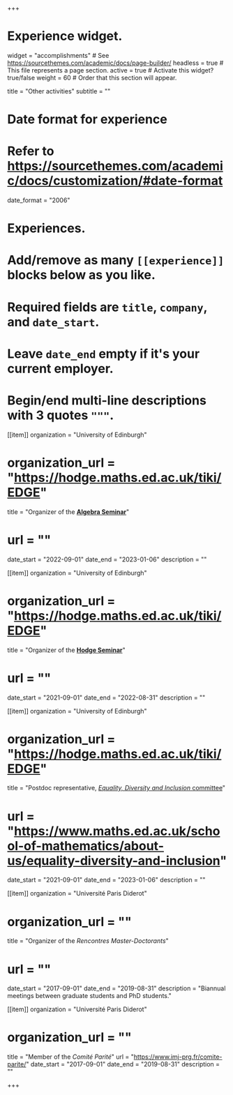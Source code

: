 +++
# Experience widget.
widget = "accomplishments"  # See https://sourcethemes.com/academic/docs/page-builder/
headless = true  # This file represents a page section.
active = true # Activate this widget? true/false
weight = 60  # Order that this section will appear.

title = "Other activities"
subtitle = ""

# Date format for experience
#   Refer to https://sourcethemes.com/academic/docs/customization/#date-format
date_format = "2006"

# Experiences.
#   Add/remove as many `[[experience]]` blocks below as you like.
#   Required fields are `title`, `company`, and `date_start`.
#   Leave `date_end` empty if it's your current employer.
#   Begin/end multi-line descriptions with 3 quotes `"""`.

[[item]]
  organization = "University of Edinburgh"
# organization_url = "https://hodge.maths.ed.ac.uk/tiki/EDGE"
  title = "Organizer of the [**Algebra Seminar**](https://sites.google.com/view/hodge-seminars/)"
#  url = ""
 date_start = "2022-09-01"
  date_end = "2023-01-06"
  description = ""


[[item]]
  organization = "University of Edinburgh"
# organization_url = "https://hodge.maths.ed.ac.uk/tiki/EDGE"
  title = "Organizer of the [**Hodge Seminar**](https://sites.google.com/view/hodge-seminars/)"
#  url = ""
 date_start = "2021-09-01"
  date_end = "2022-08-31"
  description = ""

[[item]]
  organization = "University of Edinburgh"
# organization_url = "https://hodge.maths.ed.ac.uk/tiki/EDGE"
  title = "Postdoc representative, [*Equality, Diversity and Inclusion* committee](https://www.maths.ed.ac.uk/school-of-mathematics/about-us/equality-diversity-and-inclusion)"
#  url = "https://www.maths.ed.ac.uk/school-of-mathematics/about-us/equality-diversity-and-inclusion"
 date_start = "2021-09-01"
  date_end = "2023-01-06"
  description = ""

[[item]]
  organization = "Université Paris Diderot"
# organization_url = ""
  title = "Organizer of the *Rencontres Master-Doctorants*"
#  url = ""
  date_start = "2017-09-01"
  date_end = "2019-08-31"
  description = "Biannual meetings between graduate students and PhD students."

[[item]]
  organization = "Université Paris Diderot"
# organization_url = ""
  title = "Member of the *Comité Parité*"
  url = "https://www.imj-prg.fr/comite-parite/"
  date_start = "2017-09-01"
  date_end = "2019-08-31"
  description = ""



+++
